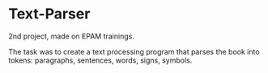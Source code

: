 Text-Parser
===========

2nd project, made on EPAM trainings.

The task was to create a text processing program that parses the book into tokens: 
paragraphs, sentences, words, signs, symbols.
